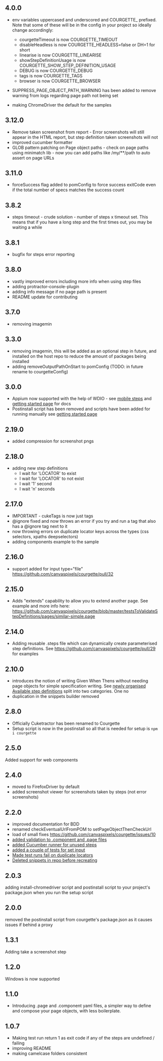 ## 4.0.0
* env variables uppercased and underscored and COURGETTE_ prefixed. Note that some of these will be in the config in your project so ideally change accordingly:
  * courgetteTimeout is now COURGETTE_TIMEOUT
  * disableHeadless is now COURGETTE_HEADLESS=false or DH=1 for short
  * linearise is now COURGETTE_LINEARISE
  * showStepDefinitionUsage is now COURGETTE_SHOW_STEP_DEFINITION_USAGE
  * DEBUG is now COURGETTE_DEBUG
  * tags is now COURGETTE_TAGS
  * browser is now COURGETTE_BROWSER

* SUPPRESS_PAGE_OBJECT_PATH_WARNING has been added to remove warning from logs regarding page path not being set
* making ChromeDriver the default for the samples

## 3.12.0
* Remove taken screenshot from report - Error screenshots will still appear in the HTML report, but step definition taken screenshots will not
* improved cucumber formatter
* GLOB pattern patching on Page object paths - check on page paths using minimatch lib - now you can add paths like /my/**/path to auto assert on page URLs

## 3.11.0
* forceSuccess flag added to pomConfig to force success exitCode even if the total number of specs matches the success count

## 3.8.2
* steps timeout - crude solution - number of steps x timeout set. This means that if you have a long step and the first times out, you may be waiting a while

## 3.8.1
* bugfix for steps error reporting

## 3.8.0
* vastly improved errors including more info when using step files
* adding protractor-console-plugin
* adding info message if no page path is present
* README update for contributing

## 3.7.0
* removing imagemin

## 3.3.0
* removing imagemin, this will be added as an optional step in future, and installed on the host repo to reduce the amount of packages being installed
* adding removeOutputPathOnStart to pomConfig (TODO: in future rename to courgetteConfig)

## 3.0.0
* Appium now supported with the help of WDIO - see [mobile steps](https://courgette-testing.com/mobile-step-definitions) and [getting started page](https://courgette-testing.com/getting-started) for docs
* Postinstall script has been removed and scripts have been added for running manually see [getting started page](https://courgette-testing.com/getting-started)

## 2.19.0
* added compression for screenshot pngs

## 2.18.0
* adding new step definitions
  * I wait for 'LOCATOR' to exist
  * I wait for 'LOCATOR' to not exist
  * I wait '1' second
  * I wait 'n' seconds

## 2.17.0
* IMPORTANT - cukeTags is now just tags
* @ignore fixed and now throws an error if you try and run a tag that also has a @ignore tag next to it
* now throwing errors on duplicate locator keys across the types (css selectors, xpaths deepselectors)
* adding components example to the sample

## 2.16.0
* support added for input type="file" https://github.com/canvaspixels/courgette/pull/32

## 2.15.0
* Adds "extends" capability to allow you to extend another page.
See example and more info here: https://github.com/canvaspixels/courgette/blob/master/testsToValidateStepDefinitions/pages/similar-simple.page

## 2.14.0
* Adding reusable .steps file which can dynamically create parameterised step definitions. See https://github.com/canvaspixels/courgette/pull/29 for examples

## 2.10.0
* introduces the notion of writing Given When Thens without needing page objects for simple specification writing. See [newly organised Available step definitions](https://github.com/canvaspixels/courgette/blob/8133f6bc52304fa5e328402ccc9fd2548980509b/STEP_DEFINITIONS.md#step-definitions) split into two categories. One no
* duplication in the snippets builder removed

## 2.8.0
* Officially Cuketractor has been renamed to Courgette
* Setup script is now in the postinstall so all that is needed for setup is `npm i courgette`

## 2.5.0
Added support for web components

## 2.4.0
* moved to FirefoxDriver by default
* added screenshot viewer for screenshots taken by steps (not error screenshots)

## 2.2.0
* improved documentation for BDD
* renamed checkEventualUrlFromPOM to setPageObjectThenCheckUrl
* load of small fixes https://github.com/canvaspixels/courgette/issues/10
* [added validation to .component and .page files](https://github.com/canvaspixels/courgette/issues/11)
* [added Cucumber runner for unused steps](https://github.com/canvaspixels/courgette/issues/9)
* [added a couple of tests for set input](https://github.com/canvaspixels/courgette/issues/7)
* [Made test runs fail on duplicate locators](https://github.com/canvaspixels/courgette/issues/6)
* [Deleted snippets in repo before recreating](https://github.com/canvaspixels/courgette/issues/4)

## 2.0.3
adding install-chromedriver script and postinstall script to your project's package.json when you run the setup script

## 2.0.0
removed the postinstall script from courgette's package.json as it causes issues if behind a proxy

## 1.3.1
Adding take a screenshot step

## 1.2.0
Windows is now supported


## 1.1.0
* Introducing .page and .component yaml files, a simpler way to define and compose your page objects, with less boilerplate.


## 1.0.7
* Making test run return 1 as exit code if any of the steps are undefined / failing
* improving README
* making camelcase folders consistent
